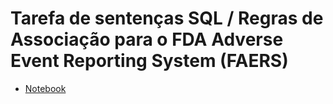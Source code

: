 # Tarefa de sentenças SQL / Regras de Associação para o FDA Adverse Event Reporting System (FAERS)


* [Notebook]( https://github.com/Isabela-C-Sousa/MC536/blob/master/lab05/Notebook/faers-lab-01.ipynb)

